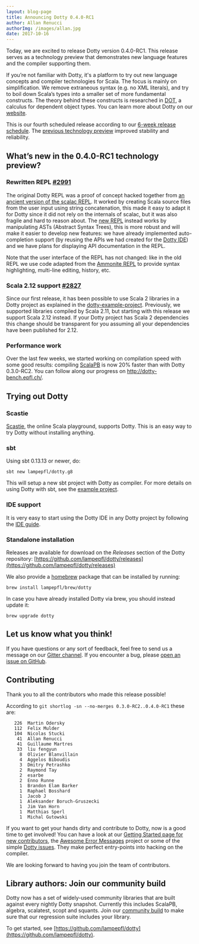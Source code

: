 ```yaml
---
layout: blog-page
title: Announcing Dotty 0.4.0-RC1
author: Allan Renucci
authorImg: /images/allan.jpg
date: 2017-10-16
---
```


Today, we are excited to release Dotty version 0.4.0-RC1. This release
serves as a technology preview that demonstrates new language features
and the compiler supporting them.

If you’re not familiar with Dotty, it's a platform to try out new language concepts and compiler
technologies for Scala. The focus is mainly on simplification. We remove extraneous syntax
(e.g. no XML literals), and try to boil down Scala’s types into a smaller set of more fundamental
constructs. The theory behind these constructs is researched in
[DOT](https://infoscience.epfl.ch/record/215280), a calculus for dependent object types.
You can learn more about Dotty on our [website](http://dotty.epfl.ch).

<!--more-->

This is our fourth scheduled release according to our [6-week release schedule](https://dotty.epfl.ch/docs/usage/version-numbers.html).
The [previous technology preview](/blog/2017/09/07/third-dotty-milestone-release.html) improved
stability and reliability.

## What’s new in the 0.4.0-RC1 technology preview?

### Rewritten REPL [#2991](https://github.com/lampepfl/dotty/pull/2991)
The original Dotty REPL was a proof of concept hacked together
from
[an ancient version of the scalac REPL](https://github.com/lampepfl/dotty/pull/1082#issuecomment-183905504).
It worked by creating Scala source files from the user input using string
concatenation, this made it easy to adapt it for Dotty since it did not rely on
the internals of scalac, but it was also fragile and hard to reason about.
The [new REPL](https://github.com/lampepfl/dotty/pull/2991) instead works by
manipulating ASTs (Abstract Syntax Trees), this is more robust and will make it
easier to develop new features: we have already implemented auto-completion
support (by reusing the APIs we had created for
the [Dotty IDE](https://dotty.epfl.ch/docs/usage/ide-support.html)) and we have
plans for displaying API documentation in the REPL.

Note that the user interface of the REPL has not changed: like in the old REPL
we use code adapted from the [Ammonite REPL](http://ammonite.io/#Ammonite-REPL)
to provide syntax highlighting, multi-line editing, history, etc.

### Scala 2.12 support [#2827](https://github.com/lampepfl/dotty/pull/2827)
Since our first release, it has been possible to use Scala 2 libraries in a
Dotty project as explained in the
[dotty-example-project](https://github.com/smarter/dotty-example-project#getting-your-project-to-compile-with-dotty).
Previously, we supported libraries compiled by Scala 2.11, but starting with this
release we support Scala 2.12 instead. If your Dotty project has Scala 2
dependencies this change should be transparent for you assuming all your
dependencies have been published for 2.12.

### Performance work
Over the last few weeks, we started working on compilation speed with some good results:
compiling [ScalaPB](https://github.com/dotty-staging/scalapb) is now 20% faster
than with Dotty 0.3.0-RC2. You can follow along our progress on
http://dotty-bench.epfl.ch/.


## Trying out Dotty
### Scastie
[Scastie], the online Scala playground, supports Dotty.
This is an easy way to try Dotty without installing anything.

### sbt
Using sbt 0.13.13 or newer, do:

```
sbt new lampepfl/dotty.g8
```

This will setup a new sbt project with Dotty as compiler. For more details on
using Dotty with sbt, see the
[example project](https://github.com/lampepfl/dotty-example-project).

### IDE support
It is very easy to start using the Dotty IDE in any Dotty project by following
the [IDE guide](https://dotty.epfl.ch/docs/usage/ide-support.html).


### Standalone installation
Releases are available for download on the _Releases_
section of the Dotty repository:
[https://github.com/lampepfl/dotty/releases](https://github.com/lampepfl/dotty/releases)

We also provide a [homebrew](https://brew.sh/) package that can be installed by running:

```
brew install lampepfl/brew/dotty
```

In case you have already installed Dotty via brew, you should instead update it:

```
brew upgrade dotty
```

## Let us know what you think!
If you have questions or any sort of feedback, feel free to send us a message on our
[Gitter channel](https://gitter.im/lampepfl/dotty). If you encounter a bug, please
[open an issue on GitHub](https://github.com/lampepfl/dotty/issues/new).

## Contributing
Thank you to all the contributors who made this release possible!

According to `git shortlog -sn --no-merges 0.3.0-RC2..0.4.0-RC1` these are:

```
   226  Martin Odersky
   112  Felix Mulder
   104  Nicolas Stucki
    41  Allan Renucci
    41  Guillaume Martres
    33  liu fengyun
     8  Olivier Blanvillain
     4  Aggelos Biboudis
     3  Dmitry Petrashko
     2  Raymond Tay
     2  esarbe
     2  Enno Runne
     1  Brandon Elam Barker
     1  Raphael Bosshard
     1  Jacob J
     1  Aleksander Boruch-Gruszecki
     1  Jim Van Horn
     1  Matthias Sperl
     1  Michal Gutowski
```

If you want to get your hands dirty and contribute to Dotty, now is a good time to get involved!
You can have a look at our [Getting Started page for new contributors](https://dotty.epfl.ch/docs/contributing/getting-started.html),
the [Awesome Error Messages](http://scala-lang.org/blog/2016/10/14/dotty-errors.html) project or some of
the simple [Dotty issues](https://github.com/lampepfl/dotty/issues?q=is%3Aissue+is%3Aopen+label%3Aexp%3Anovice).
They make perfect entry-points into hacking on the compiler.

We are looking forward to having you join the team of contributors.

## Library authors: Join our community build
Dotty now has a set of widely-used community libraries that are built against every nightly Dotty
snapshot. Currently this includes ScalaPB, algebra, scalatest, scopt and squants.
Join our [community build](https://github.com/lampepfl/dotty-community-build)
to make sure that our regression suite includes your library.

To get started, see [https://github.com/lampepfl/dotty](https://github.com/lampepfl/dotty).


[Scastie]: https://scastie.scala-lang.org/?target=dotty

[@odersky]: https://github.com/odersky
[@DarkDimius]: https://github.com/DarkDimius
[@smarter]: https://github.com/smarter
[@felixmulder]: https://github.com/felixmulder
[@nicolasstucki]: https://github.com/nicolasstucki
[@liufengyun]: https://github.com/liufengyun
[@OlivierBlanvillain]: https://github.com/OlivierBlanvillain
[@biboudis]: https://github.com/biboudis
[@allanrenucci]: https://github.com/allanrenucci
